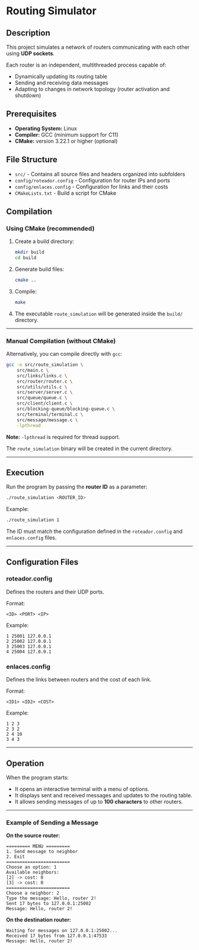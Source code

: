 # Routing Simulator

## Description
This project simulates a network of routers communicating with each other using **UDP sockets**.

Each router is an independent, multithreaded process capable of:
- Dynamically updating its routing table
- Sending and receiving data messages
- Adapting to changes in network topology (router activation and shutdown)

## Prerequisites
- **Operating System:** Linux
- **Compiler:** GCC (minimum support for C11)
- **CMake:** version 3.22.1 or higher (optional)

## File Structure
- `src/` - Contains all source files and headers organized into subfolders
- `config/roteador.config` - Configuration for router IPs and ports
- `config/enlaces.config` - Configuration for links and their costs
- `CMakeLists.txt` - Build a script for CMake

## Compilation

### Using CMake (recommended)
1. Create a build directory:
   ```bash
   mkdir build
   cd build
   ```

2. Generate build files:
   ```bash
   cmake ..
   ```

3. Compile:
   ```bash
   make
   ```

4. The executable `route_simulation` will be generated inside the `build/` directory.

---

### Manual Compilation (without CMake)

Alternatively, you can compile directly with `gcc`:

```bash
gcc -o src/route_simulation \
    src/main.c \
    src/links/links.c \
    src/router/router.c \
    src/utils/utils.c \
    src/server/server.c \
    src/queue/queue.c \
    src/client/client.c \
    src/blocking-queue/blocking-queue.c \
    src/terminal/terminal.c \
    src/message/message.c \
    -lpthread
```

**Note:** `-lpthread` is required for thread support.

The `route_simulation` binary will be created in the current directory.

---

## Execution

Run the program by passing the **router ID** as a parameter:

```bash
./route_simulation <ROUTER_ID>
```

Example:
```bash
./route_simulation 1
```

The ID must match the configuration defined in the `roteador.config` and `enlaces.config` files.

---

## Configuration Files

### roteador.config
Defines the routers and their UDP ports.

Format:
```
<ID> <PORT> <IP>
```
Example:
```
1 25001 127.0.0.1
2 25002 127.0.0.1
3 25003 127.0.0.1
4 25004 127.0.0.1
```

### enlaces.config
Defines the links between routers and the cost of each link.

Format:
```
<ID1> <ID2> <COST>
```
Example:
```
1 2 3
2 3 2
2 4 10
3 4 3
```

---

## Operation

When the program starts:
- It opens an interactive terminal with a menu of options.
- It displays sent and received messages and updates to the routing table.
- It allows sending messages of up to **100 characters** to other routers.

---

### Example of Sending a Message

**On the source router:**

```
========= MENU =========
1. Send message to neighbor
2. Exit
========================
Choose an option: 1
Available neighbors:
[2] -> cost: 0
[3] -> cost: 0
========================
Choose a neighbor: 2
Type the message: Hello, router 2!
Sent 17 bytes to 127.0.0.1:25002
Message: Hello, router 2!
```

**On the destination router:**

```
Waiting for messages on 127.0.0.1:25002...
Received 17 bytes from 127.0.0.1:47533
Message: Hello, router 2!
```